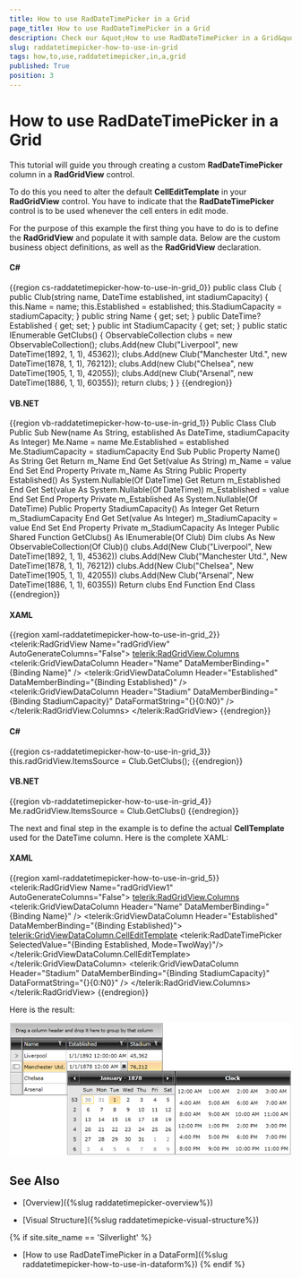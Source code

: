 ```yaml
---
title: How to use RadDateTimePicker in a Grid
page_title: How to use RadDateTimePicker in a Grid
description: Check our &quot;How to use RadDateTimePicker in a Grid&quot; documentation article for the RadDateTimePicker {{ site.framework_name }} control.
slug: raddatetimepicker-how-to-use-in-grid
tags: how,to,use,raddatetimepicker,in,a,grid
published: True
position: 3
---
```


# How to use RadDateTimePicker in a Grid

This tutorial will guide you through creating a custom __RadDateTimePicker__ column in a __RadGridView__ control.

To do this you need to alter the default __CellEditTemplate__ in your __RadGridView__ control. You have to indicate that the __RadDateTimePicker__ control is to be used whenever the cell enters in edit mode.

For the purpose of this example the first thing you have to do is to define the __RadGridView__ and populate it with sample data. Below are the custom business object definitions, as well as the __RadGridView__ declaration.

#### __C#__

{{region cs-raddatetimepicker-how-to-use-in-grid_0}}
	public class Club
	{
	    public Club(string name, DateTime established, int stadiumCapacity)
	    {
	        this.Name = name;
	        this.Established = established;
	        this.StadiumCapacity = stadiumCapacity;
	    }
	    public string Name
	    {
	        get;
	        set;
	    }
	    public DateTime? Established
	    {
	        get;
	        set;
	    }
	    public int StadiumCapacity
	    {
	        get;
	        set;
	    }
	    public static IEnumerable<Club> GetClubs()
	    {
	        ObservableCollection<Club> clubs = new ObservableCollection<Club>();
	        clubs.Add(new Club("Liverpool", new DateTime(1892, 1, 1), 45362));
	        clubs.Add(new Club("Manchester Utd.", new DateTime(1878, 1, 1), 76212));
	        clubs.Add(new Club("Chelsea", new DateTime(1905, 1, 1), 42055));
	        clubs.Add(new Club("Arsenal", new DateTime(1886, 1, 1), 60355));
	        return clubs;
	    }
	}
{{endregion}}



#### __VB.NET__

{{region vb-raddatetimepicker-how-to-use-in-grid_1}}
	Public Class Club
	    Public Sub New(name As String, established As DateTime, stadiumCapacity As Integer)
	        Me.Name = name
	        Me.Established = established
	        Me.StadiumCapacity = stadiumCapacity
	    End Sub
	    Public Property Name() As String
	        Get
	            Return m_Name
	        End Get
	        Set(value As String)
	            m_Name = value
	        End Set
	    End Property
	    Private m_Name As String
	    Public Property Established() As System.Nullable(Of DateTime)
	        Get
	            Return m_Established
	        End Get
	        Set(value As System.Nullable(Of DateTime))
	            m_Established = value
	        End Set
	    End Property
	    Private m_Established As System.Nullable(Of DateTime)
	    Public Property StadiumCapacity() As Integer
	        Get
	            Return m_StadiumCapacity
	        End Get
	        Set(value As Integer)
	            m_StadiumCapacity = value
	        End Set
	    End Property
	    Private m_StadiumCapacity As Integer
	    Public Shared Function GetClubs() As IEnumerable(Of Club)
	        Dim clubs As New ObservableCollection(Of Club)()
	        clubs.Add(New Club("Liverpool", New DateTime(1892, 1, 1), 45362))
	        clubs.Add(New Club("Manchester Utd.", New DateTime(1878, 1, 1), 76212))
	        clubs.Add(New Club("Chelsea", New DateTime(1905, 1, 1), 42055))
	        clubs.Add(New Club("Arsenal", New DateTime(1886, 1, 1), 60355))
	        Return clubs
	    End Function
	End Class
{{endregion}}

#### __XAML__

{{region xaml-raddatetimepicker-how-to-use-in-grid_2}}
	<telerik:RadGridView Name="radGridView"
	                     AutoGenerateColumns="False">
	    <telerik:RadGridView.Columns>
	        <telerik:GridViewDataColumn Header="Name"
	                                    DataMemberBinding="{Binding Name}" />
	        <telerik:GridViewDataColumn Header="Established"
	                                    DataMemberBinding="{Binding Established}" />
	        <telerik:GridViewDataColumn Header="Stadium"
	                                    DataMemberBinding="{Binding StadiumCapacity}"
	                                    DataFormatString="{}{0:N0}" />
	    </telerik:RadGridView.Columns>
	</telerik:RadGridView>
{{endregion}}

#### __C#__

{{region cs-raddatetimepicker-how-to-use-in-grid_3}}
	this.radGridView.ItemsSource = Club.GetClubs();
{{endregion}}

#### __VB.NET__

{{region vb-raddatetimepicker-how-to-use-in-grid_4}}
	Me.radGridView.ItemsSource = Club.GetClubs()
{{endregion}}

The next and final step in the example is to define the actual __CellTemplate__ used for the DateTime column. Here is the complete XAML:

#### __XAML__

{{region xaml-raddatetimepicker-how-to-use-in-grid_5}}
	<telerik:RadGridView Name="radGridView1"
	                     AutoGenerateColumns="False">
	    <telerik:RadGridView.Columns>
	        <telerik:GridViewDataColumn Header="Name"
	                                    DataMemberBinding="{Binding Name}" />
	        <telerik:GridViewDataColumn Header="Established"
	                                    DataMemberBinding="{Binding Established}">
	            <telerik:GridViewDataColumn.CellEditTemplate>
	                <DataTemplate>
	                    <telerik:RadDateTimePicker SelectedValue="{Binding Established, Mode=TwoWay}"/>
	                </DataTemplate>
	            </telerik:GridViewDataColumn.CellEditTemplate>
	        </telerik:GridViewDataColumn>
	        <telerik:GridViewDataColumn Header="Stadium"
	                                    DataMemberBinding="{Binding StadiumCapacity}"
	                                    DataFormatString="{}{0:N0}" />
	    </telerik:RadGridView.Columns>
	</telerik:RadGridView>
{{endregion}}

Here is the result:

![{{ site.framework_name }} RadDateTimePicker in RadGridView](images/dateTimePicker_how_to_use_in_grid_010.png)

## See Also

 * [Overview]({%slug raddatetimepicker-overview%})

 * [Visual Structure]({%slug raddatetimepicke-visual-structure%})

{% if site.site_name == 'Silverlight' %}
 * [How to use RadDateTimePicker in a DataForm]({%slug raddatetimepicker-how-to-use-in-dataform%})
{% endif %}
